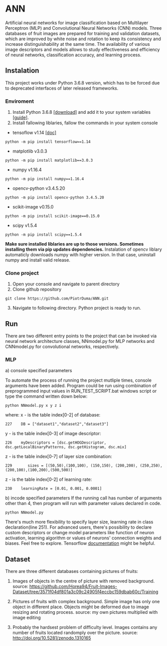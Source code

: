 # ANN

Artificial neural networks for image classification based on Multilayer Perceptron (MLP) and Convolutional Neural Networks (CNN) models. Three databases of fruit images are prepared for training and validation datasets, which are improved by white noise and rotation to keep its consistency and increase distinguishability at the same time. The availability of various image descriptors and models allows to study effectiveness and efficiency of neural networks, classification accuracy, and learning process.

## Instalation

This project works under Python 3.6.8 version, which has to be forced due to deprecated interfaces of later released frameworks.

### Enviroment

1. Install Python 3.6.8 [[download]](https://www.python.org/downloads/release/python-368/) and add it to your system variables [[guide]](https://realpython.com/add-python-to-path/).
2. Install fallowing liblaries, fallow the commands in your system console
+ tensoflow v1.14 [[doc]](https://github.com/tensorflow/docs/tree/r1.14/site/en/api_docs)
```
python -m pip install tensorflow==1.14
```
+ matplotlib v3.0.3
```
python -m pip install matplotlib==3.0.3
```
+ numpy v1.16.4
```
python -m pip install numpy==1.16.4
```
+ opencv-python v3.4.5.20
```
python -m pip install opencv-python 3.4.5.20
```
+ scikit-image v0.15.0
```
python -m pip install scikit-image==0.15.0
```
+ scipy v1.5.4
```
python -m pip install scipy==1.5.4
```

**Make sure installed liblaries are up to those versions. Sometimes installing them via pip updates dependencies.** Instalation of opencv liblary automaticly downloads numpy with higher version. In that case, uninstall numpy and install valid release.
   
### Clone project

1. Open your console and navigate to parent directory
2. Clone github repository
```
git clone https://github.com/PiotrDuma/ANN.git
```
3. Navigate to following directory. Python project is ready to run.

## Run

There are two different entry points to the project that can be invoked via neural network architecture classes, NNmodel.py for MLP networks and CNNmodel.py for convolutional networks, respectively.

### MLP

a) console specified parameters

To automate the process of running the project mutliple times, console arguments have been added. Program could be run using combination of preprogrammed input values in RUN_TEST_SCRIPT.bat windows script or type the command written down below:

```
python NNmodel.py x y z i
```
where:
x - is the table index[0-2] of database:
```
227    DB = ["dataset1","dataset2","dataset3"]
```
y - is the table index[0-3] of image descriptor:
```
226    myDescriptors = [dsc.getHOGDescriptor, dsc.getLocalBinaryPatterns, dsc.getHistogram, dsc.mix]
```
z - is the table index[0-7] of layer size combination:
```
229       sizes = [(50,50),(100,100), (150,150), (200,200), (250,250),(200,100),(100,200),(500,500)]
```
z - is the table index[0-2] of learning rate:
```
230    learningRate = [0.01, 0.001, 0.0001]
```

b) incode specified parameters
If the running call has number of arguments other than 4, then program will run with parameter values declared in code.

```
python NNmodel.py
```

There's much more flexibility to specify layer size, learning rate in class declaration(line 251). For advanced users, there's possibility to declare custom descriptors or change model parameters like function of neuron activation, learning algorithm or values of neurons' connection weights and biases. Feel free to explore. Tensorflow [documentation](https://github.com/tensorflow/docs/tree/r1.14/site/en/api_docs) might be helpful.

## Dataset

There are three different databases containing pictures of fruits:

1. Images of objects in the centre of picture with removed background.
  source: https://github.com/Horea94/Fruit-Images-Dataset/tree/3571f04df801a3c09c24905f4eccbc159dbab60c/Training

2. Pictures of fruits with complex background. Simple image has only one object in different place. Objects might be deformed due to image resizing and rotating process. 
  source: my own pictures multiplied with image editing 
  
3. Probably the hardsest problem of difficulty level. Images contains any number of fruits located randomply over the picture.
  source: http://doi.org/10.5281/zenodo.1310165
